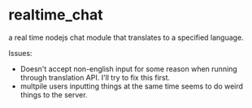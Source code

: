 realtime_chat
=============

a real time nodejs chat module that translates to a specified language. 

Issues:
* Doesn't accept non-english input for some reason when running through translation API. I'll try to fix this first.
* multpile users inputting things at the same time seems to do weird things to the server.
